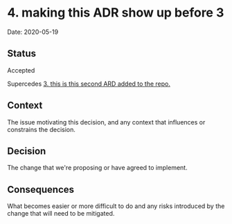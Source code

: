 # 4. making this ADR show up before 3

Date: 2020-05-19

## Status

Accepted

Supercedes [3. this is this second ARD added to the repo.](0003-this-is-this-second-ard-added-to-the-repo.md)

## Context

The issue motivating this decision, and any context that influences or constrains the decision.

## Decision

The change that we're proposing or have agreed to implement.

## Consequences

What becomes easier or more difficult to do and any risks introduced by the change that will need to be mitigated.
